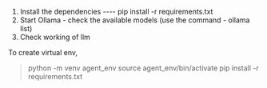 1. Install the dependencies ---- pip install -r requirements.txt
2. Start Ollama - check the available models (use the command - ollama list)
3. Check working of llm



To create virtual env,
> python -m venv agent_env
> source agent_env/bin/activate
> pip install -r requirements.txt